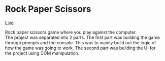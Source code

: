# Rock Paper Scissors

[Live](https://isikava.github.io/The-Odin-Project-Foundations/02-rock-paper-scissors/)

Rock paper scissors game where you play against the computer.  
The project was separated into 2 parts. The first part was building the game through prompts and the console. This was to mainly build out the logic of how the game was going to work. The second part was building the UI for the project using DOM manipulation.

